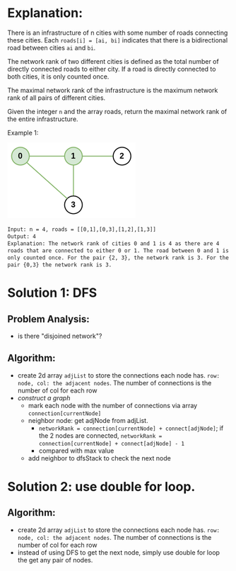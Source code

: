 # Explanation: 
There is an infrastructure of n cities with some number of roads connecting these cities. Each `roads[i] = [ai, bi]` indicates that there is a bidirectional road between cities `ai` and `bi`.

The network rank of two different cities is defined as the total number of directly connected roads to either city. If a road is directly connected to both cities, it is only counted once.

The maximal network rank of the infrastructure is the maximum network rank of all pairs of different cities.

Given the integer `n` and the array roads, return the maximal network rank of the entire infrastructure.

Example 1:

![image info](./1.png)
```
Input: n = 4, roads = [[0,1],[0,3],[1,2],[1,3]]
Output: 4
Explanation: The network rank of cities 0 and 1 is 4 as there are 4 roads that are connected to either 0 or 1. The road between 0 and 1 is only counted once. For the pair {2, 3}, the network rank is 3. For the pair {0,3} the network rank is 3.
```

# Solution 1: DFS
## Problem Analysis:
* is there "disjoined network"? 
## Algorithm:
* create 2d array `adjList` to store the connections each node has. `row: node, col: the adjacent nodes`. The number of connections is the number of col for each row
* *construct a graph*
    * mark each node with the number of connections via array `connection[currentNode]`
    * neighbor node: get adjNode from adjList.
        * `networkRank = connection[currentNode] + connect[adjNode]`;  if the 2 nodes are connected, `networkRank = connection[currentNode] + connect[adjNode] - 1`
        * compared with max value
    * add neighbor to dfsStack to check the next node

# Solution 2: use double for loop.
## Algorithm:
* create 2d array `adjList` to store the connections each node has. `row: node, col: the adjacent nodes`. The number of connections is the number of col for each row
* instead of using DFS to get the next node, simply use double for loop the get any pair of nodes. 